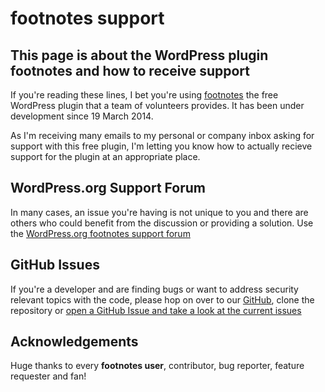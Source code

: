 # footnotes support


## This page is about the WordPress plugin footnotes and how to receive support

If you're reading these lines, I bet you're using [footnotes](https://cheret.tech/footnotes/) the free WordPress plugin that a team of volunteers provides. It has been under development since 19 March 2014.

As I'm receiving many emails to my personal or company inbox asking for support with this free plugin, I'm letting you know how to actually recieve support for the plugin at an appropriate place.

## WordPress.org Support Forum

In many cases, an issue you're having is not unique to you and there are others who could benefit from the discussion or providing a solution. Use the [WordPress.org footnotes support forum](https://wordpress.org/support/plugin/footnotes/)

## GitHub Issues

If you're a developer and are finding bugs or want to address security relevant topics with the code, please hop on over to our [GitHub](https://github.com/markcheret/footnotes), clone the repository or [open a GitHub Issue and take a look at the current issues](https://github.com/markcheret/footnotes/issues)

## Acknowledgements

Huge thanks to every **footnotes user**, contributor, bug reporter, feature requester and fan!

